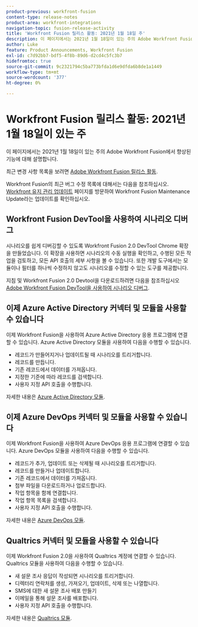 ```yaml
---
product-previous: workfront-fusion
content-type: release-notes
product-area: workfront-integrations
navigation-topic: fusion-release-activity
title: 'Workfront Fusion 릴리스 활동: 2021년 1월 18일 주'
description: 이 페이지에서는 2021년 1월 18일이 있는 주의 Adobe Workfront Fusion에서 향상된 기능에 대해 설명합니다.
author: Luke
feature: Product Announcements, Workfront Fusion
exl-id: c7d92bb7-bdf5-4f8b-89d6-d2cd4c5fc3b7
hidefromtoc: true
source-git-commit: 9c2321794c5ba773bfda1d6e9dfda6b8de1a1449
workflow-type: tm+mt
source-wordcount: '377'
ht-degree: 0%

---
```


# Workfront Fusion 릴리스 활동: 2021년 1월 18일이 있는 주

이 페이지에서는 2021년 1월 18일이 있는 주의 Adobe Workfront Fusion에서 향상된 기능에 대해 설명합니다.

최근 변경 사항 목록을 보려면 [Adobe Workfront Fusion 릴리스 활동](../../../product-announcements/product-releases/fusion-release-activity/fusion-release-activity.md).

Workfront Fusion의 최근 버그 수정 목록에 대해서는 다음을 참조하십시오. [Workfront 유지 관리 업데이트](https://one.workfront.com/s/article/Workfront-Maintenance-Updates-1882317350) 페이지를 방문하여 Workfront Fusion Maintenance Update라는 업데이트를 확인하십시오.

## Workfront Fusion DevTool을 사용하여 시나리오 디버그

시나리오를 쉽게 디버깅할 수 있도록 Workfront Fusion 2.0 DevTool Chrome 확장을 만들었습니다. 이 확장을 사용하면 시나리오의 수동 실행을 확인하고, 수행된 모든 작업을 검토하고, 모든 API 호출의 세부 사항을 볼 수 있습니다. 또한 개발 도구에서는 모듈이나 필터를 하나씩 수정하지 않고도 시나리오를 수정할 수 있는 도구를 제공합니다.

지침 및 Workfront Fusion 2.0 Devtool을 다운로드하려면 다음을 참조하십시오 [Adobe Workfront Fusion DevTool을 사용하여 시나리오 디버그](../../../workfront-fusion/scenarios/debug-scenarios-with-dev-tool.md).

## 이제 Azure Active Directory 커넥터 및 모듈을 사용할 수 있습니다

이제 Workfront Fusion을 사용하여 Azure Active Directory 응용 프로그램에 연결할 수 있습니다. Azure Active Directory 모듈을 사용하여 다음을 수행할 수 있습니다.

* 레코드가 만들어지거나 업데이트될 때 시나리오를 트리거합니다.
* 레코드를 만듭니다.
* 기존 레코드에서 데이터를 가져옵니다.
* 지정한 기준에 따라 레코드를 검색합니다.
* 사용자 지정 API 호출을 수행합니다.

자세한 내용은 [Azure Active Directory 모듈](../../../workfront-fusion/apps-and-their-modules/azure-ad-modules.md).

## 이제 Azure DevOps 커넥터 및 모듈을 사용할 수 있습니다

이제 Workfront Fusion을 사용하여 Azure DevOps 응용 프로그램에 연결할 수 있습니다. Azure DevOps 모듈을 사용하여 다음을 수행할 수 있습니다.

* 레코드가 추가, 업데이트 또는 삭제될 때 시나리오를 트리거합니다.
* 레코드를 만들거나 업데이트합니다.
* 기존 레코드에서 데이터를 가져옵니다.
* 첨부 파일을 다운로드하거나 업로드합니다.
* 작업 항목을 함께 연결합니다.
* 작업 항목 목록을 검색합니다.
* 사용자 지정 API 호출을 수행합니다.

자세한 내용은 [Azure DevOps 모듈](../../../workfront-fusion/apps-and-their-modules/azure-dev-ops.md).

## Qualtrics 커넥터 및 모듈을 사용할 수 있습니다

이제 Workfront Fusion 2.0을 사용하여 Qualtrics 계정에 연결할 수 있습니다. Qualtrics 모듈을 사용하여 다음을 수행할 수 있습니다.

* 새 설문 조사 응답이 작성되면 시나리오를 트리거합니다.
* 디렉터리 연락처를 생성, 가져오기, 업데이트, 삭제 또는 나열합니다.
* SMS에 대한 새 설문 조사 배포 만들기
* 이메일을 통해 설문 조사를 배포합니다.
* 사용자 지정 API 호출을 수행합니다.

자세한 내용은 [Qualtrics 모듈](../../../workfront-fusion/apps-and-their-modules/qualtrics-modules.md).
